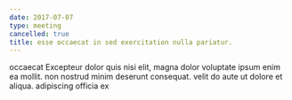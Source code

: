 ```yaml
---
date: 2017-07-07
type: meeting
cancelled: true
title: esse occaecat in sed exercitation nulla pariatur.
---
```

occaecat Excepteur dolor quis nisi elit, magna dolor voluptate ipsum enim ea mollit. non nostrud minim deserunt consequat. velit do aute ut dolore et aliqua. adipiscing officia ex